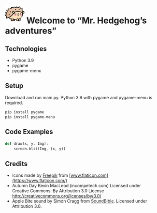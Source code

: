 # ![Mr. Hedgehog](images/hedgehog.png) Welcome to “Mr. Hedgehog’s adventures”
## Technologies
* Python 3.9
* pygame
* pygame-menu
## Setup
Download and run main.py. Python 3.9 with pygame and pygame-menu is required.
```console
pip install pygame
pip install pygame-menu
```
## Code Examples
```python
def draw(x, y, Img):
    screen.blit(Img, (x, y))
```
## Credits
* Icons made by [Freepik](https://www.freepik.com) from [www.flaticon.com](https://www.flaticon.com/)
* Autumn Day Kevin MacLeod (incompetech.com)
Licensed under Creative Commons: By Attribution 3.0 License
http://creativecommons.org/licenses/by/3.0/
* Apple Bite sound by Simon Cragg from [SoundBible](https://soundbible.com/1968-Apple-Bite.html). Licensed under Attribution 3.0.
